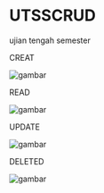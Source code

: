 # UTSSCRUD
ujian tengah semester

CREAT 

![gambar](https://user-images.githubusercontent.com/100106630/158113536-10fc6057-c087-4e99-b583-865a69354899.png)

READ

![gambar](https://user-images.githubusercontent.com/100106630/158113644-6ba00a9b-02ec-436f-b725-336f0b5f462a.png)

UPDATE

![gambar](https://user-images.githubusercontent.com/100106630/158113765-87d319e2-13c7-4fa7-85ad-e532a9072634.png)

DELETED

![gambar](https://user-images.githubusercontent.com/100106630/158113864-6c712852-7e87-426c-b5ea-c822c86d9233.png)

